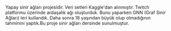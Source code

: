 Yapay sinir ağları projesidir. Veri setleri Kaggle'dan alınmıştır. Twitch platformu üzerinde ardaşalık ağı oluşturduk. Bunu yaparken GNN (Graf Sinir Ağları) leri kullandık. Daha sonra 18 yaşından büyük olup olmadığının tahminini yaptık.Bu proje sinir ağları dersinde sunulmuştur. 
